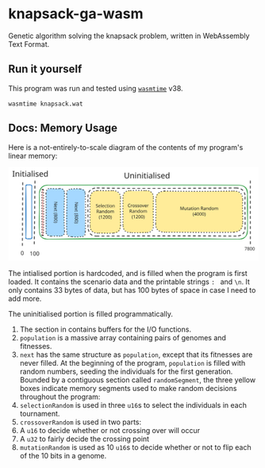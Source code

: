 # knapsack-ga-wasm
Genetic algorithm solving the knapsack problem, written in WebAssembly Text Format.

## Run it yourself

This program was run and tested using [`wasmtime`](https://github.com/bytecodealliance/wasmtime) v38.

```
wasmtime knapsack.wat
```

## Docs: Memory Usage

Here is a not-entirely-to-scale diagram of the contents of my program's linear memory:

![Only a tiny portion of the memory is initialised](docs/memory.svg)

The intialised portion is hardcoded, and is filled when the program is first loaded.
It contains the scenario data and the printable strings `: ` and `\n`.
It only contains 33 bytes of data, but has 100 bytes of space in case I need to add more.

The uninitialised portion is filled programmatically.
1. The section in contains buffers for the I/O functions.
2. `population` is a massive array containing pairs of genomes and fitnesses.
3. `next` has the same structure as `population`, except that its fitnesses are never filled.
At the beginning of the program, `population` is filled with random numbers,
seeding the individuals for the first generation.
Bounded by a contiguous section called `randomSegment`,
the three yellow boxes indicate memory segments used to make random decisions throughout the program:
4. `selectionRandom` is used in three `u16`s to select the individuals in each tournament.
5. `crossoverRandom` is used in two parts:
  1. A `u16` to decide whether or not crossing over will occur
  2. A `u32` to fairly decide the crossing point
6. `mutationRandom` is used as 10 `u16`s to decide whether or not to flip each of the 10 bits in a genome.